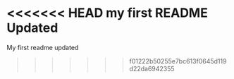 <<<<<<< HEAD
my first README Updated
=======
My first readme updated

>>>>>>> f01222b50255e7bc613f0645d119d22da6942355

